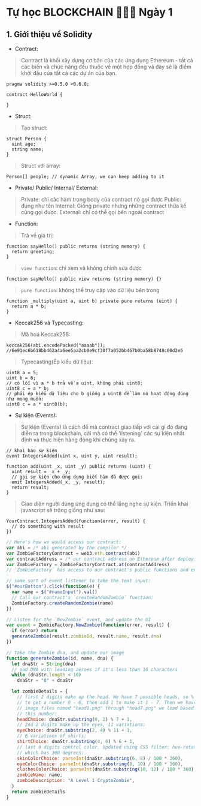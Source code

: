 # Tự học BLOCKCHAIN 🚂🚂🚂 Ngày 1

## 1. Giới thiệu về Solidity
* Contract:

> Contract là khối xây dựng cơ bản của các ứng dụng Ethereum - tất cả các biến và chức năng đều thuộc về một hợp đồng và đây sẽ là điểm khởi đầu của tất cả các dự án của bạn. 

```
pragma solidity >=0.5.0 <0.6.0;

contract HelloWorld {

}
```

* Struct:

> Tạo struct:
```
struct Person {
  uint age;
  string name;
}
```

> Struct với array:
```
Person[] people; // dynamic Array, we can keep adding to it
```

* Private/ Public/ Internal/ External:

> Private: chỉ các hàm trong body của contract nó gọi được
> Public: đúng như tên
> Internal: Giống private nhưng những contract thừa kế cũng gọi được.
> External: chỉ có thể gọi bên ngoài contract


* Function:

> Trả về giá trị:
```
function sayHello() public returns (string memory) {
  return greeting;
}

```

> `view function`: chỉ xem và không chỉnh sửa được
```
function sayHello() public view returns (string memory) {}
```

> `pure function`: không thể truy cập vào dữ liệu bên trong

```
function _multiply(uint a, uint b) private pure returns (uint) {
  return a * b;
}
```

* Keccak256 và Typecasting:

> Mã hoá Keccak256:
```
keccak256(abi.encodePacked("aaaab"));
//6e91ec6b618bb462a4a6ee5aa2cb0e9cf30f7a052bb467b0ba58b8748c00d2e5
```

> Typecasting(Ép kiểu dữ liệu):
```
uint8 a = 5;
uint b = 6;
// có lỗi vì a * b trả về a uint, không phải uint8:
uint8 c = a * b;
// phải ép kiểu dữ liệu cho b giống a uint8 để làm nó hoạt động đúng như mong muốn:
uint8 c = a * uint8(b);
```

* Sự kiện (Events):

> Sự kiện (Events) là cách để mà contract giao tiếp với cái gì đó đang diễn ra trong blockchain, cái mà có thể 'listening' các sự kiện nhất định và thực hiện hàng động khi chúng xảy ra.

```
// khai báo sự kiện
event IntegersAdded(uint x, uint y, uint result);

function add(uint _x, uint _y) public returns (uint) {
  uint result = _x + _y;
  // gọi sự kiện cho ứng dụng biết hàm đã được gọi:
  emit IntegersAdded(_x, _y, result);
  return result;
}
``` 

> Giao diện người dùng ứng dụng có thể lắng nghe sự kiện. Triển khai javascript sẽ trông giống như sau:
```
YourContract.IntegersAdded(function(error, result) {
  // do something with result
})
```

```javascript
// Here's how we would access our contract:
var abi = /* abi generated by the compiler */
var ZombieFactoryContract = web3.eth.contract(abi)
var contractAddress = /* our contract address on Ethereum after deploying */
var ZombieFactory = ZombieFactoryContract.at(contractAddress)
// `ZombieFactory` has access to our contract's public functions and events

// some sort of event listener to take the text input:
$("#ourButton").click(function(e) {
  var name = $("#nameInput").val()
  // Call our contract's `createRandomZombie` function:
  ZombieFactory.createRandomZombie(name)
})

// Listen for the `NewZombie` event, and update the UI
var event = ZombieFactory.NewZombie(function(error, result) {
  if (error) return
  generateZombie(result.zombieId, result.name, result.dna)
})

// take the Zombie dna, and update our image
function generateZombie(id, name, dna) {
  let dnaStr = String(dna)
  // pad DNA with leading zeroes if it's less than 16 characters
  while (dnaStr.length < 16)
    dnaStr = "0" + dnaStr

  let zombieDetails = {
    // first 2 digits make up the head. We have 7 possible heads, so % 7
    // to get a number 0 - 6, then add 1 to make it 1 - 7. Then we have 7
    // image files named "head1.png" through "head7.png" we load based on
    // this number:
    headChoice: dnaStr.substring(0, 2) % 7 + 1,
    // 2nd 2 digits make up the eyes, 11 variations:
    eyeChoice: dnaStr.substring(2, 4) % 11 + 1,
    // 6 variations of shirts:
    shirtChoice: dnaStr.substring(4, 6) % 6 + 1,
    // last 6 digits control color. Updated using CSS filter: hue-rotate
    // which has 360 degrees:
    skinColorChoice: parseInt(dnaStr.substring(6, 8) / 100 * 360),
    eyeColorChoice: parseInt(dnaStr.substring(8, 10) / 100 * 360),
    clothesColorChoice: parseInt(dnaStr.substring(10, 12) / 100 * 360),
    zombieName: name,
    zombieDescription: "A Level 1 CryptoZombie",
  }
  return zombieDetails
}
```